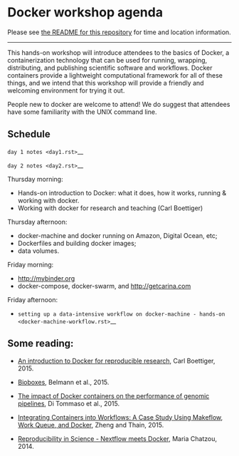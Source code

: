 # Docker workshop agenda

Please see [the README for this repository](README.md) for time and location
information.

-----

This hands-on workshop will introduce attendees to the basics of
Docker, a containerization technology that can be used for running,
wrapping, distributing, and publishing scientific software and
workflows.  Docker containers provide a lightweight computational
framework for all of these things, and we intend that this workshop
will provide a friendly and welcoming environment for trying it out.

People new to docker are welcome to attend! We do suggest that
attendees have some familiarity with the UNIX command line.

## Schedule

`day 1 notes <day1.rst>`__

`day 2 notes <day2.rst>`__

Thursday morning:

* Hands-on introduction to Docker: what it does, how it works, running & working with docker.
* Working with docker for research and teaching (Carl Boettiger)

Thursday afternoon:

* docker-machine and docker running on Amazon, Digital Ocean, etc;
* Dockerfiles and building docker images;
* data volumes.

Friday morning:

* http://mybinder.org
* docker-compose, docker-swarm, and http://getcarina.com

Friday afternoon:

* `setting up a data-intensive workflow on docker-machine - hands-on <docker-machine-workflow.rst>`__

## Some reading:

* [An introduction to Docker for reproducible research](http://dl.acm.org/citation.cfm?doid=2723872.2723882), Carl Boettiger, 2015.

* [Bioboxes](http://www.gigasciencejournal.com/content/4/1/47>), Belmann et al., 2015.

* [The impact of Docker containers on the performance of genomic pipelines](https://peerj.com/preprints/1171/), Di Tommaso et al., 2015.

* [Integrating Containers into Workflows: A Case Study Using Makeflow, Work Queue, and Docker](http://ccl.cse.nd.edu/research/papers/wq-docker-vtdc15.pdf), Zheng and Thain, 2015.

* [Reproducibility in Science - Nextflow meets Docker](http://www.nextflow.io/blog/2014/nextflow-meets-docker.html), Maria Chatzou, 2014.

